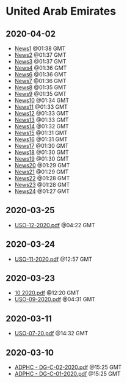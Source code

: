 # United Arab Emirates


## 2020-04-02

* [News1](803faa65e95c69b7af2172a943665cae054ad6e6/file.pdf) @01:38 GMT
* [News2](98a4ec5d6c48ebf41bb72e7fa9f6972b70cf8b79/file.pdf) @01:37 GMT
* [News3](499fdd30d1abcc9c50e509379e10144065bedbf5/file.pdf) @01:37 GMT
* [News4](fe27da2a1085f1b861cf8edc08f881a968f9cf42/file.pdf) @01:36 GMT
* [News6](d9c77b6ae1eebc2e7eb7589badedc52f9ae2efc9/file.pdf) @01:36 GMT
* [News7](579228078e52252c4ba8105bda132ffe343fce81/file.pdf) @01:36 GMT
* [News8](3db01bad72338434365df8ee1b20fb3a39ee7744/file.pdf) @01:35 GMT
* [News9](be2cbedb6fc3b1788afc0e33190a96b28f35799c/file.pdf) @01:35 GMT
* [News10](b007dde284e77295f86d0dd17f2b1a46f548bfa2/file.pdf) @01:34 GMT
* [News11](1c02981360808a6fea1fc11912a689cb5a35abbf/file.pdf) @01:33 GMT
* [News12](f91055b30bf2f041865c323418aa4c909830f048/file.pdf) @01:33 GMT
* [News13](43da6ef111527fb2e60d90e20956160c6d39f39e/file.pdf) @01:33 GMT
* [News14](22941793daaebc6bb999e2307d43f9717f9f02dd/file.pdf) @01:32 GMT
* [News15](2cba96cdbf242885b2b4c1a7dbf88751a58723ca/file.pdf) @01:31 GMT
* [News16](784d4dc2776605a7c05659b1f5fa321d2c9cf2bc/file.pdf) @01:31 GMT
* [News17](cfe265c8ef87a692700772828f871c1d3c9edb37/file.pdf) @01:30 GMT
* [News18](4a6280351cf14d4260eaff873796144c0cf4224f/file.pdf) @01:30 GMT
* [News19](fc284e33446ae6987b9a89867ee0f7effebb3e84/file.pdf) @01:30 GMT
* [News20](1b56c86cd3e9d52f1ea15ad31ece98dcc8bfba87/file.pdf) @01:29 GMT
* [News21](f8731015ad74c79027b747a99747238fb9f2dc3b/file.pdf) @01:29 GMT
* [News22](5befc29c3a3f87ddcee31e6516c6e4e7e0c08705/file.pdf) @01:28 GMT
* [News23](e2139ef156d10089bec34c25942ee4e6444393e6/file.pdf) @01:28 GMT
* [News24](aaabfacaf359f7445d23f72c51acee61b485b325/file.pdf) @01:27 GMT

## 2020-03-25

* [USO-12-2020.pdf](b7819e192ff982d0cdbfe244381f5b2ea412fcb2/file.pdf) @04:22 GMT

## 2020-03-24

* [USO-11-2020.pdf](f65733729b26cd29db52163087e1839bac886870/file.pdf) @12:57 GMT

## 2020-03-23

* [10  2020.pdf](690f925af5ee55d65e9c169ea0c29057bcf64026/file.pdf) @12:20 GMT
* [USO-09-2020.pdf](68718145ff06d6d83957e97ae6fc5c164eee6502/file.pdf) @04:31 GMT

## 2020-03-11

* [USO-07-20.pdf](a7d535663ff21683764cab99c58e22a00798f155/file.pdf) @14:32 GMT

## 2020-03-10

* [ADPHC - DG-C-02-2020.pdf](2600ef74dff7d30b39494844cab175ea3f68831e/file.pdf) @15:25 GMT
* [ADPHC - DG-C-01-2020.pdf](50be1e92d12eea79abc101f281c520feb84714ca/file.pdf) @15:25 GMT
